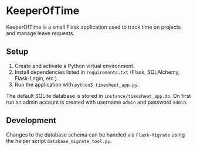 # KeeperOfTime

KeeperOfTime is a small Flask application used to track time on projects and manage leave requests.

## Setup

1. Create and activate a Python virtual environment.
2. Install dependencies listed in `requirements.txt` (Flask, SQLAlchemy, Flask-Login, etc.).
3. Run the application with `python3 timesheet_app.py`.

The default SQLite database is stored in `instance/timesheet_app.db`. On first run an admin account is created with username `admin` and password `admin`.

## Development

Changes to the database schema can be handled via `Flask-Migrate` using the helper script `database_migrate_tool.py`.


